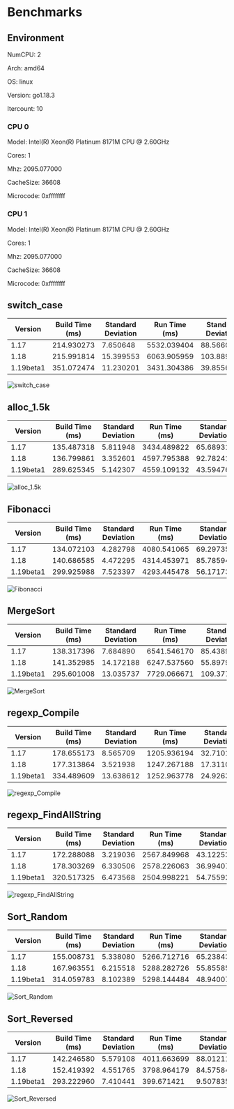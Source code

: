 # Benchmarks

## Environment

NumCPU: 2

Arch: amd64

OS: linux

Version: go1.18.3

Itercount: 10

### CPU 0

Model: Intel(R) Xeon(R) Platinum 8171M CPU @ 2.60GHz

Cores: 1

Mhz: 2095.077000

CacheSize: 36608

Microcode: 0xffffffff

### CPU 1

Model: Intel(R) Xeon(R) Platinum 8171M CPU @ 2.60GHz

Cores: 1

Mhz: 2095.077000

CacheSize: 36608

Microcode: 0xffffffff

## switch_case

| Version | Build Time (ms) | Standard Deviation | Run Time (ms) | Standard Deviation |
| ------ | ------ | ------ | ------ | ------ |
| 1.17 | 214.930273 | 7.650648 | 5532.039404 | 88.566098 |
| 1.18 | 215.991814 | 15.399553 | 6063.905959 | 103.889618 |
| 1.19beta1 | 351.072474 | 11.230201 | 3431.304386 | 39.855681 |

![switch_case](./725e73000e499ff7420aa0f5b1c7dfb379e3381a122e47e5d482cb597e03166a.png)

## alloc_1.5k

| Version | Build Time (ms) | Standard Deviation | Run Time (ms) | Standard Deviation |
| ------ | ------ | ------ | ------ | ------ |
| 1.17 | 135.487318 | 5.811948 | 3434.489822 | 65.689317 |
| 1.18 | 136.799861 | 3.352601 | 4597.795388 | 92.782417 |
| 1.19beta1 | 289.625345 | 5.142307 | 4559.109132 | 43.594765 |

![alloc_1.5k](./78691b2f49e91d20e4fc03ba30be4e2828c5acd9ddd58fbf8d3e5b21bed97b8d.png)

## Fibonacci

| Version | Build Time (ms) | Standard Deviation | Run Time (ms) | Standard Deviation |
| ------ | ------ | ------ | ------ | ------ |
| 1.17 | 134.072103 | 4.282798 | 4080.541065 | 69.297356 |
| 1.18 | 140.686585 | 4.472295 | 4314.453971 | 85.785948 |
| 1.19beta1 | 299.925988 | 7.523397 | 4293.445478 | 56.171730 |

![Fibonacci](./016be0f0bc3aacaadb309d0adc2b1024980e3775065236c79ab0d186380b4f83.png)

## MergeSort

| Version | Build Time (ms) | Standard Deviation | Run Time (ms) | Standard Deviation |
| ------ | ------ | ------ | ------ | ------ |
| 1.17 | 138.317396 | 7.684890 | 6541.546170 | 85.438974 |
| 1.18 | 141.352985 | 14.172188 | 6247.537560 | 55.897918 |
| 1.19beta1 | 295.601008 | 13.035737 | 7729.066671 | 109.377939 |

![MergeSort](./619024e898d5dcaadcf23d3b2f3a22d86c871a7b76284aafd1eb289200c2e49a.png)

## regexp_Compile

| Version | Build Time (ms) | Standard Deviation | Run Time (ms) | Standard Deviation |
| ------ | ------ | ------ | ------ | ------ |
| 1.17 | 178.655173 | 8.565709 | 1205.936194 | 32.710144 |
| 1.18 | 177.313864 | 3.521938 | 1247.267188 | 17.311022 |
| 1.19beta1 | 334.489609 | 13.638612 | 1252.963778 | 24.926324 |

![regexp_Compile](./b52c0e0ed5be138613a41e4ac82fa786572d3635aa9d38700ddd7703cdee0d33.png)

## regexp_FindAllString

| Version | Build Time (ms) | Standard Deviation | Run Time (ms) | Standard Deviation |
| ------ | ------ | ------ | ------ | ------ |
| 1.17 | 172.288088 | 3.219036 | 2567.849968 | 43.122536 |
| 1.18 | 178.303269 | 6.330506 | 2578.226063 | 36.994078 |
| 1.19beta1 | 320.517325 | 6.473568 | 2504.998221 | 54.755922 |

![regexp_FindAllString](./efbe67306d3132a2dcfa4c74e1ad1b2c51fd7423e2e5a5e3e4878c640f2a526d.png)

## Sort_Random

| Version | Build Time (ms) | Standard Deviation | Run Time (ms) | Standard Deviation |
| ------ | ------ | ------ | ------ | ------ |
| 1.17 | 155.008731 | 5.338080 | 5266.712716 | 65.238435 |
| 1.18 | 167.963551 | 6.215518 | 5288.282726 | 55.855852 |
| 1.19beta1 | 314.059783 | 8.102389 | 5298.144484 | 48.940076 |

![Sort_Random](./7a0a58c9e3b5825d5c91544e7e01469f5aeb4b3af178a861bf75b9731df604c0.png)

## Sort_Reversed

| Version | Build Time (ms) | Standard Deviation | Run Time (ms) | Standard Deviation |
| ------ | ------ | ------ | ------ | ------ |
| 1.17 | 142.246580 | 5.579108 | 4011.663699 | 88.012114 |
| 1.18 | 152.419392 | 4.551765 | 3798.964179 | 84.575841 |
| 1.19beta1 | 293.222960 | 7.410441 | 399.671421 | 9.507835 |

![Sort_Reversed](./4f239a2e282214a7bf7c377fcf6bb4540d0934ce7ce00fadb75e8eeeb38d843d.png)

